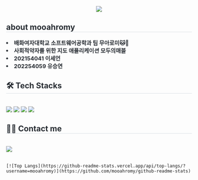 <div align= "center">
    <img src="https://capsule-render.vercel.app/api?type=waving&color=00bfff&height=120&text=mooahromy&animation=twinkling&fontColor=0042aa&fontSize=40" />
    </div>
    <div style="text-align: left;"> 
    <h2 style="border-bottom: 1px solid #d8dee4; color: #282d33;"> about mooahromy </h2>  
    <div style="font-weight: 700; font-size: 15px; text-align: left; color: #282d33;"> <li> 배화여자대학교 소프트웨어공학과 팀 무아로미🐱🐶</li><li> 사회적약자를 위한 지도 애플리케이션 모두의매블</li><li> 202154041 이세언</li><li> 202254059 유승연 </div> 
    </div>
    <div style="text-align: left;">
    <h2 style="border-bottom: 1px solid #d8dee4; color: #282d33;"> 🛠️ Tech Stacks </h2> <br> 
    <div style="margin: ; text-align: left;" "text-align: left;"> <img src="https://img.shields.io/badge/Android-3DDC84?style=flat-square&logo=Android&logoColor=white">
          <img src="https://img.shields.io/badge/Git-F05032?style=flat-square&logo=Git&logoColor=white">
          <img src="https://img.shields.io/badge/Firebase-FFCA28?style=flat-square&logo=Firebase&logoColor=white">
          <img src="https://img.shields.io/badge/Github-181717?style=flat-square&logo=Github&logoColor=white">
          </div>
    </div>
    <div style="text-align: left;">
    <h2 style="border-bottom: 1px solid #d8dee4; color: #282d33;"> 🧑‍💻 Contact me </h2> <br> 
   <img src="https://img.shields.io/badge/Gmail-EA4335?style=flat-square&logo=Gmail&logoColor=white&link=mailto:mooahrmoy@gmail.com"> </a>
          </div>  <br> 
    <div style="text-align: left;">  </div> 
    </div>

    [![Top Langs](https://github-readme-stats.vercel.app/api/top-langs/?username=mooahromy)](https://github.com/mooahromy/github-readme-stats)
    
